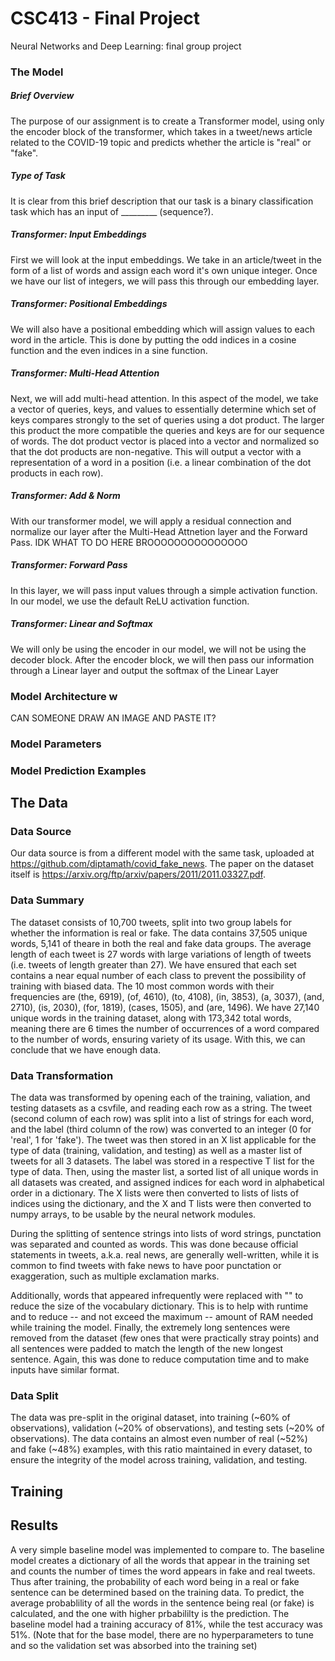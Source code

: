 # CSC413 - Final Project
Neural Networks and Deep Learning: final group project

### The Model

##### Brief Overview

The purpose of our assignment is to create a Transformer model, using only the encoder block of the transformer, which takes in a tweet/news article related to the COVID-19 topic and predicts whether the article is "real" or "fake". 

##### Type of Task

It is clear from this brief description that our task is a binary classification task which has an input of _________ (sequence?). 

##### Transformer: Input Embeddings

First we will look at the input embeddings. We take in an article/tweet in the form of a list of words and assign each word it's own unique integer. Once we have our list of integers, we will pass this through our embedding layer. 

##### Transformer: Positional Embeddings

We will also have a positional embedding which will assign values to each word in the article. This is done by putting the odd indices in a cosine function and the even indices in a sine function. 

##### Transformer: Multi-Head Attention

Next, we will add multi-head attention. In this aspect of the model, we take a vector of queries, keys, and values to essentially determine which set of keys compares strongly to the set of queries using a dot product. The larger this product the more compatible the queries and keys are for our sequence of words. The dot product vector is placed into a vector and normalized so that the dot products are non-negative. This will output a vector with a representation of a word in a position (i.e. a linear combination of the dot products in each row).

##### Transformer: Add & Norm

With our transformer model, we will apply a residual connection and normalize our layer after the Multi-Head Attnetion layer and the Forward Pass. IDK WHAT TO DO HERE BROOOOOOOOOOOOOOO

##### Transformer: Forward Pass

In this layer, we will pass input values through a simple activation function. In our model, we use the default ReLU activation function.

##### Transformer: Linear and Softmax

We will only be using the encoder in our model, we will not be using the decoder block. After the encoder block, we will then pass our information through a Linear layer and output the softmax of the Linear Layer

### Model Architecture w

CAN SOMEONE DRAW AN IMAGE AND PASTE IT? 

### Model Parameters

### Model Prediction Examples

## The Data

### Data Source
Our data source is from a different model with the same task, uploaded at https://github.com/diptamath/covid_fake_news. The paper on the dataset itself is https://arxiv.org/ftp/arxiv/papers/2011/2011.03327.pdf.

### Data Summary
The dataset consists of 10,700 tweets, split into two group labels for whether the information is real or fake. The data contains 37,505 unique words, 5,141 of theare in both the real and fake data groups. The average length of each tweet is 27 words with large variations of length of tweets (i.e. tweets of length greater than 27). We have ensured that each set contains a near equal number of each class to prevent the possibility of training with biased data. The 10 most common words with their frequencies are (the, 6919), (of, 4610), (to, 4108), (in, 3853), (a, 3037), (and, 2710), (is, 2030), (for, 1819), (cases, 1505), and (are, 1496). We have 27,140 unique words in the training dataset, along with 173,342 total words, meaning there are 6 times the number of occurrences of a word compared to the number of words, ensuring variety of its usage. With this, we can conclude that we have enough data.

### Data Transformation
The data was transformed by opening each of the training, valiation, and testing datasets as a csvfile, and reading each row as a string. The tweet (second column of each row) was split into a list of strings for each word, and the label (third column of the row) was converted to an integer (0 for 'real', 1 for 'fake'). The tweet was then stored in an X list applicable for the type of data (training, validation, and testing) as well as a master list of tweets for all 3 datasets. The label was stored in a respective T list for the type of data. Then, using the master list, a sorted list of all unique words in all datasets was created, and assigned indices for each word in alphabetical order in a dictionary. The X lists were then converted to lists of lists of indices using the dictionary, and the X and T lists were then converted to numpy arrays, to be usable by the neural network modules.

During the splitting of sentence strings into lists of word strings, punctation was separated and counted as words. This was done because official statements in tweets, a.k.a. real news, are generally well-written, while it is common to find tweets with fake news to have poor punctation or exaggeration, such as multiple exclamation marks. 

Additionally, words that appeared infrequently were replaced with "<low-freq-word>" to reduce the size of the vocabulary dictionary. This is to help with runtime and to reduce -- and not exceed the maximum -- amount of RAM needed while training the model. Finally, the extremely long sentences were removed from the dataset (few ones that were practically stray points) and all sentences were padded to match the length of the new longest sentence. Again, this was done to reduce computation time and to make inputs have similar format.

### Data Split
The data was pre-split in the original dataset, into training (~60% of observations), validation (~20% of observations), and testing sets (~20% of observations). The data contains an almost even number of real (~52%) and fake (~48%) examples, with this ratio maintained in every dataset, to ensure the integrity of the model across training, validation, and testing.

## Training

## Results 
A very simple baseline model was implemented to compare to. The baseline model creates a dictionary of all the words that appear in the training set and counts the number of times the word appears in fake and real tweets. Thus after training, the probability of each word being in a real or fake sentence can be determined based on the training data. To predict, the average probablility of all the words in the sentence being real (or fake) is calculated, and the one with higher prbabililty is the prediction. The baseline model had a training accuracy of 81%, while the test accuracy was 51%. (Note that for the base model, there are no hyperparameters to tune and so the validation set was absorbed into the training set)